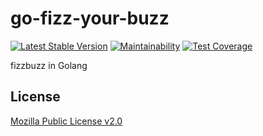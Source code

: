 # go-fizz-your-buzz

[![Latest Stable Version](https://img.shields.io/github/v/release/brokeyourbike/go-fizz-your-buzz)](https://github.com/brokeyourbike/go-fizz-your-buzz/releases)
[![Maintainability](https://api.codeclimate.com/v1/badges/e02d023d929ab07902ec/maintainability)](https://codeclimate.com/github/brokeyourbike/go-fizz-your-buzz/maintainability)
[![Test Coverage](https://api.codeclimate.com/v1/badges/e02d023d929ab07902ec/test_coverage)](https://codeclimate.com/github/brokeyourbike/go-fizz-your-buzz/test_coverage)

fizzbuzz in Golang

## License
[Mozilla Public License v2.0](https://github.com/brokeyourbike/go-fizz-your-buzzp/blob/main/LICENSE)
